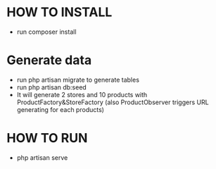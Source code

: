 # HOW TO INSTALL
 - run composer install
 
# Generate data
 - run php artisan migrate to generate tables
 - run php artisan db:seed  
 - It will generate 2 stores and 10 products with ProductFactory&StoreFactory (also ProductObserver triggers URL generating for each products)

# HOW TO RUN
 - php artisan serve
